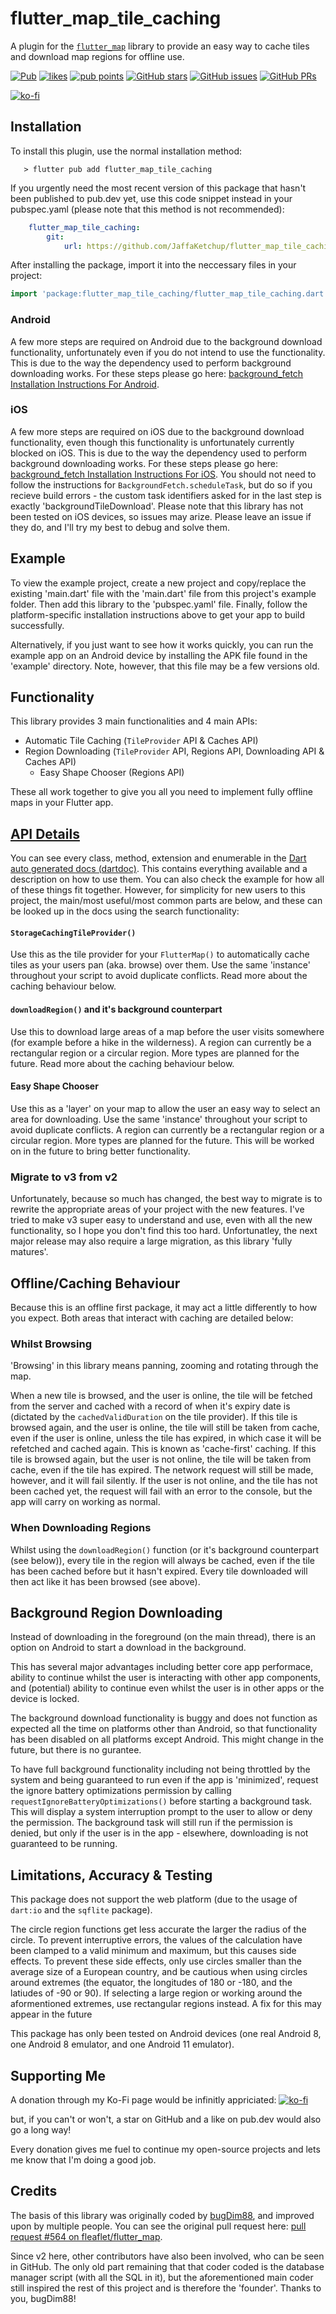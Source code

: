 # flutter_map_tile_caching

A plugin for the [`flutter_map`](https://pub.dev/packages/flutter_map) library to provide an easy way to cache tiles and download map regions for offline use.

[![Pub](https://img.shields.io/pub/v/flutter_map_tile_caching.svg)](https://pub.dev/packages/flutter_map_tile_caching) [![likes](https://badges.bar/flutter_map_tile_caching/likes)](https://pub.dev/packages/flutter_map_tile_caching/score) [![pub points](https://badges.bar/flutter_map_tile_caching/pub%20points)](https://pub.dev/packages/flutter_map_tile_caching/score)
[![GitHub stars](https://img.shields.io/github/stars/JaffaKetchup/flutter_map_tile_caching.svg?style=social&label=Stars)](https://GitHub.com/JaffaKetchup/flutter_map_tile_caching/stargazers/) [![GitHub issues](https://img.shields.io/github/issues/JaffaKetchup/flutter_map_tile_caching.svg?style=social&label=Issues)](https://GitHub.com/JaffaKetchup/flutter_map_tile_caching/issues/) [![GitHub PRs](https://img.shields.io/github/issues-pr/JaffaKetchup/flutter_map_tile_caching.svg?style=social&label=Pull%20Requests)](https://GitHub.com/JaffaKetchup/flutter_map_tile_caching/pulls/)

[![ko-fi](https://ko-fi.com/img/githubbutton_sm.svg)](https://ko-fi.com/N4N151INN)

## Installation

To install this plugin, use the normal installation method:

```shell
   > flutter pub add flutter_map_tile_caching
```

If you urgently need the most recent version of this package that hasn't been published to pub.dev yet, use this code snippet instead in your pubspec.yaml (please note that this method is not recommended):

```yaml
    flutter_map_tile_caching:
        git:
            url: https://github.com/JaffaKetchup/flutter_map_tile_caching
```

After installing the package, import it into the neccessary files in your project:

```dart
import 'package:flutter_map_tile_caching/flutter_map_tile_caching.dart';
```

### Android

A few more steps are required on Android due to the background download functionality, unfortunately even if you do not intend to use the functionality. This is due to the way the dependency used to perform background downloading works.
For these steps please go here: [background_fetch Installation Instructions For Android](https://github.com/transistorsoft/flutter_background_fetch/blob/master/help/INSTALL-ANDROID.md).

### iOS

A few more steps are required on iOS due to the background download functionality, even though this functionality is unfortunately currently blocked on iOS. This is due to the way the dependency used to perform background downloading works.
For these steps please go here: [background_fetch Installation Instructions For iOS](https://github.com/transistorsoft/flutter_background_fetch/blob/master/help/INSTALL-IOS.md).
You should not need to follow the instructions for `BackgroundFetch.scheduleTask`, but do so if you recieve build errors - the custom task identifiers asked for in the last step is exactly 'backgroundTileDownload'.
Please note that this library has not been tested on iOS devices, so issues may arize. Please leave an issue if they do, and I'll try my best to debug and solve them.

## Example

To view the example project, create a new project and copy/replace the existing 'main.dart' file with the 'main.dart' file from this project's example folder. Then add this library to the 'pubspec.yaml' file. Finally, follow the platform-specific installation instructions above to get your app to build successfully.

Alternatively, if you just want to see how it works quickly, you can run the example app on an Android device by installing the APK file found in the 'example' directory. Note, however, that this file may be a few versions old.

## Functionality

This library provides 3 main functionalities and 4 main APIs:

- Automatic Tile Caching (`TileProvider` API & Caches API)
- Region Downloading (`TileProvider` API, Regions API, Downloading API & Caches API)
  - Easy Shape Chooser (Regions API)

These all work together to give you all you need to implement fully offline maps in your Flutter app.

## [API Details](https://pub.dev/documentation/flutter_map_tile_caching/latest/flutter_map_tile_caching/flutter_map_tile_caching-library.html)

You can see every class, method, extension and enumerable in the [Dart auto generated docs (dartdoc)](https://pub.dev/documentation/flutter_map_tile_caching/latest/flutter_map_tile_caching/flutter_map_tile_caching-library.html). This contains everything available and a description on how to use them. You can also check the example for how all of these things fit together. However, for simplicity for new users to this project, the main/most useful/most common parts are below, and these can be looked up in the docs using the search functionality:

#### `StorageCachingTileProvider()`

Use this as the tile provider for your `FlutterMap()` to automatically cache tiles as your users pan (aka. browse) over them. Use the same 'instance' throughout your script to avoid duplicate conflicts.
Read more about the caching behaviour below.

#### `downloadRegion()` and it's background counterpart

Use this to download large areas of a map before the user visits somewhere (for example before a hike in the wilderness).
A region can currently be a rectangular region or a circular region. More types are planned for the future.
Read more about the caching behaviour below.

#### Easy Shape Chooser

Use this as a 'layer' on your map to allow the user an easy way to select an area for downloading. Use the same 'instance' throughout your script to avoid duplicate conflicts.
A region can currently be a rectangular region or a circular region. More types are planned for the future.
This will be worked on in the future to bring better functionality.

### Migrate to v3 from v2

Unfortunately, because so much has changed, the best way to migrate is to rewrite the appropriate areas of your project with the new features.
I've tried to make v3 super easy to understand and use, even with all the new functionality, so I hope you don't find this too hard. Unfortunatley, the next major release may also require a large migration, as this library 'fully matures'.

## Offline/Caching Behaviour

Because this is an offline first package, it may act a little differently to how you expect. Both areas that interact with caching are detailed below:

### Whilst Browsing

'Browsing' in this library means panning, zooming and rotating through the map.

When a new tile is browsed, and the user is online, the tile will be fetched from the server and cached with a record of when it's expiry date is (dictated by the `cachedValidDuration` on the tile provider).
If this tile is browsed again, and the user is online, the tile will still be taken from cache, even if the user is online, unless the tile has expired, in which case it will be refetched and cached again. This is known as 'cache-first' caching.
If this tile is browsed again, but the user is not online, the tile will be taken from cache, even if the tile has expired. The network request will still be made, however, and it will fail silently.
If the user is not online, and the tile has not been cached yet, the request will fail with an error to the console, but the app will carry on working as normal.

### When Downloading Regions

Whilst using the `downloadRegion()` function (or it's background counterpart (see below)), every tile in the region will always be cached, even if the tile has been cached before but it hasn't expired.
Every tile downloaded will then act like it has been browsed (see above).

## Background Region Downloading

Instead of downloading in the foreground (on the main thread), there is an option on Android to start a download in the background.

This has several major advantages including better core app performace, ability to continue whilst the user is interacting with other app components, and (potential) ability to continue even whilst the user is in other apps or the device is locked.

The background download functionality is buggy and does not function as expected all the time on platforms other than Android, so that functionality has been disabled on all platforms except Android. This might change in the future, but there is no gurantee.

To have full background functionality including not being throttled by the system and being guaranteed to run even if the app is 'minimized', request the ignore battery optimizations permission by calling `requestIgnoreBatteryOptimizations()` before starting a background task. This will display a system interruption prompt to the user to allow or deny the permission. The background task will still run if the permission is denied, but only if the user is in the app - elsewhere, downloading is not guaranteed to be running.

## Limitations, Accuracy & Testing

This package does not support the web platform (due to the usage of `dart:io` and the `sqflite` package).

The circle region functions get less accurate the larger the radius of the circle. To prevent interruptive errors, the values of the calculation have been clamped to a valid minimum and maximum, but this causes side effects. To prevent these side effects, only use circles smaller than the average size of a European country, and be cautious when using circles around extremes (the equator, the longitudes of 180 or -180, and the latiudes of -90 or 90). If selecting a large region or working around the aformentioned extremes, use rectangular regions instead. A fix for this may appear in the future

This package has only been tested on Android devices (one real Android 8, one Android 8 emulator, and one Android 11 emulator).

## Supporting Me

A donation through my Ko-Fi page would be infinitly appriciated:
[![ko-fi](https://ko-fi.com/img/githubbutton_sm.svg)](https://ko-fi.com/N4N151INN)

but, if you can't or won't, a star on GitHub and a like on pub.dev would also go a long way!

Every donation gives me fuel to continue my open-source projects and lets me know that I'm doing a good job.

## Credits

The basis of this library was originally coded by [bugDim88](https://github.com/bugDim88), and improved upon by multiple people. You can see the original pull request here: [pull request #564 on fleaflet/flutter_map](https://github.com/fleaflet/flutter_map/pull/564).

Since v2 here, other contributors have also been involved, who can be seen in GitHub. The only old part remaining that that coder coded is the database manager script (with all the SQL in it), but the aforementioned main coder still inspired the rest of this project and is therefore the 'founder'. Thanks to you, bugDim88!
